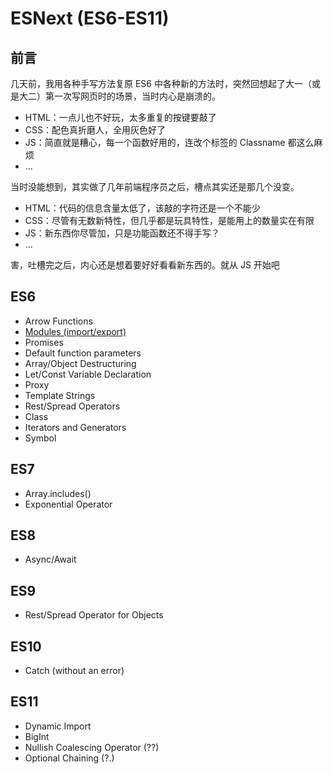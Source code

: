 # ESNext (ES6-ES11)



## 前言

几天前，我用各种手写方法复原 ES6 中各种新的方法时，突然回想起了大一（或是大二）第一次写网页时的场景，当时内心是崩溃的。

* HTML：一点儿也不好玩，太多重复的按键要敲了
* CSS：配色真折磨人，全用灰色好了
* JS：简直就是糟心，每一个函数好用的，连改个标签的 Classname 都这么麻烦
* ...

当时没能想到，其实做了几年前端程序员之后，槽点其实还是那几个没变。

* HTML：代码的信息含量太低了，该敲的字符还是一个不能少
* CSS：尽管有无数新特性，但几乎都是玩具特性，是能用上的数量实在有限
* JS：新东西你尽管加，只是功能函数还不得手写？
* ...

害，吐槽完之后，内心还是想着要好好看看新东西的。就从 JS 开始吧

## ES6

* Arrow Functions
* [Modules (import/export)](/articles/fold/2020-05/js-module-history)
* Promises
* Default function parameters
* Array/Object Destructuring
* Let/Const Variable Declaration
* Proxy
* Template Strings
* Rest/Spread Operators
* Class
* Iterators and Generators
* Symbol

## ES7

* Array.includes()
* Exponential Operator

## ES8

* Async/Await

## ES9

* Rest/Spread Operator for Objects

## ES10

* Catch (without an error)

## ES11

* Dynamic Import
* BigInt
* Nullish Coalescing Operator (??)
* Optional Chaining (?.)